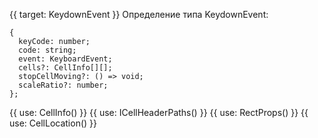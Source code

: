 {{ target: KeydownEvent }}
Определение типа KeydownEvent:
```
{
  keyCode: number;
  code: string;
  event: KeyboardEvent;
  cells?: CellInfo[][];
  stopCellMoving?: () => void;
  scaleRatio?: number;
};
```
{{ use: CellInfo() }}
{{ use: ICellHeaderPaths() }}
{{ use: RectProps() }}
{{ use: CellLocation() }}